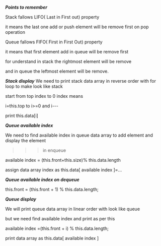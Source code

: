 ***Points to remember***

Stack fallows LIFO( Last in First out) property 

it means the last one add or push element will be remove first on pop operation

Queue fallows FIFO( First in First Out) property

it means that first element add in queue will be remove first 

for understand in stack the rightmost element will be remove

and in queue the leftmost element will be remove.


***Stack display***
We need to print stack data array in reverse order with for loop to make look like stack

start from top index to 0 index means

i=this.top to i>=0 and i---

print this.data[i]

***Queue available index***

We need to find  available index  in queue data array to add element and display the element

>>> in enqueue

 available index = (this.front+this.size)% this.data.length
 
 assign data array index as this.data[ available index  ]=...
 
 ***Queue available index on dequeue***
 
 this.front = (this.front + 1) % this.data.length;
 
 ***Queue display***
 
 We will print queue data array in linear order with look like queue
 
 but we need find available index and print as per this
 
 available index =(this.front + i) % this.data.length;
 
 print data array as this.data[ available index  ]
 